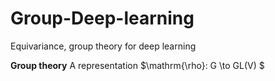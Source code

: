 # Group-Deep-learning
Equivariance, group theory for deep learning

**Group theory**
A representation $\mathrm{\rho}: G \to GL(V) $ 
